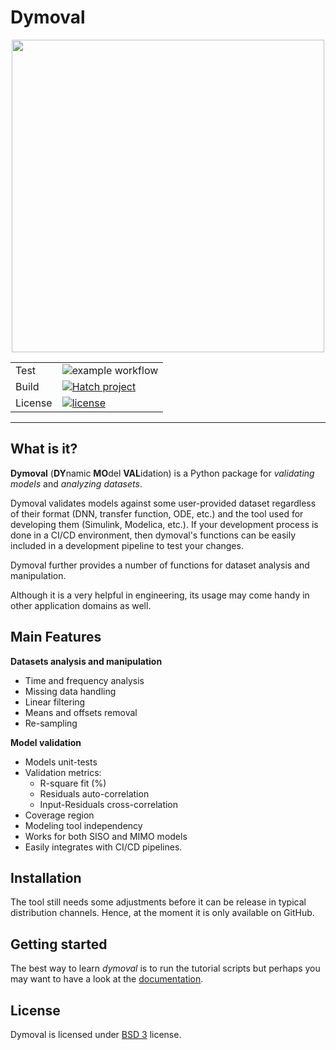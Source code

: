 # Dymoval

<div align="center">

<img src="https://github.com/VolvoGroup/dymoval/blob/main/docs/source/DymovalLogo.svg" data-canonical-src="https://github.com/VolvoGroup/dymoval/blob/main/docs/source/DymovalLogo.svg" width="500" class="center" />


</div>

| | |
| --- | --- |
| Test | ![example workflow](https://github.com/VolvoGroup/dymoval/blob/main/.github/workflows/pipeline.yml/badge.svg)|
| Build | [![Hatch project](https://img.shields.io/badge/%F0%9F%A5%9A-Hatch-4051b5.svg)](https://github.com/pypa/hatch)|
| License | [![license](https://img.shields.io/github/license/VolvoGroup/dymoval)](./LICENSE.txt) |



-----

## What is it?

**Dymoval**  (**DY**namic **MO**del **VAL**idation) is a Python package for  *validating models* and *analyzing datasets*. 

Dymoval validates models against some user-provided dataset regardless of their format (DNN, transfer function, ODE, etc.) and the tool  used for developing them (Simulink, Modelica, etc.). 
If your development process is done in a CI/CD environment, then dymoval's functions can be easily included in a development pipeline to test your changes. 

Dymoval further provides a number of functions for dataset analysis and manipulation.  

Although it is a very helpful in engineering, its usage may come handy in other application domains as well. 



## Main Features

 **Datasets analysis and manipulation**
- Time and frequency analysis 
- Missing data handling
- Linear filtering
- Means and offsets removal
- Re-sampling

**Model validation**

- Models unit-tests
- Validation metrics:
	- R-square fit (%)
	- Residuals auto-correlation
	- Input-Residuals cross-correlation 
- Coverage region
- Modeling tool independency
- Works for both SISO and MIMO models
- Easily integrates with CI/CD pipelines.


## Installation


The tool still needs some adjustments before it can be release in typical distribution channels. 
Hence, at the moment it is only available on GitHub.


## Getting started

The best way to learn *dymoval* is to run the tutorial scripts but perhaps you may want to 
have a look at the [documentation](https://volvogroup.github.io/dymoval/).

## License
Dymoval is licensed under [BSD 3](https://github.com/VolvoGroup/dymoval/blob/main/LICENSE) license.